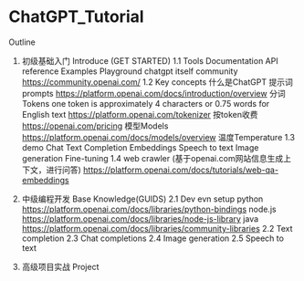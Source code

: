# ChatGPT_Tutorial

Outline
1. 初级基础入门 Introduce (GET STARTED) 
    1.1 Tools
        Documentation 
        API reference 
        Examples 
        Playground
        chatgpt itself
        community
            https://community.openai.com/
    1.2 Key concepts
        什么是ChatGPT
        提示词prompts
            https://platform.openai.com/docs/introduction/overview
        分词Tokens
            one token is approximately 4 characters or 0.75 words for English text
            https://platform.openai.com/tokenizer
            按token收费
            https://openai.com/pricing
        模型Models
            https://platform.openai.com/docs/models/overview
        温度Temperature
    1.3 demo
        Chat
        Text Completion
        Embeddings
        Speech to text
        Image generation
        Fine-tuning
    1.4 web crawler (基于openai.com网站信息生成上下文，进行问答)
        https://platform.openai.com/docs/tutorials/web-qa-embeddings
        
2. 中级编程开发 Base Knowledge(GUIDS)
    2.1 Dev evn setup
        python
            https://platform.openai.com/docs/libraries/python-bindings
        node.js
            https://platform.openai.com/docs/libraries/node-js-library
        java
            https://platform.openai.com/docs/libraries/community-libraries
    2.2 Text completion
    2.3 Chat completions
    2.4 Image generation
    2.5 Speech to text
3. 高级项目实战 Project

